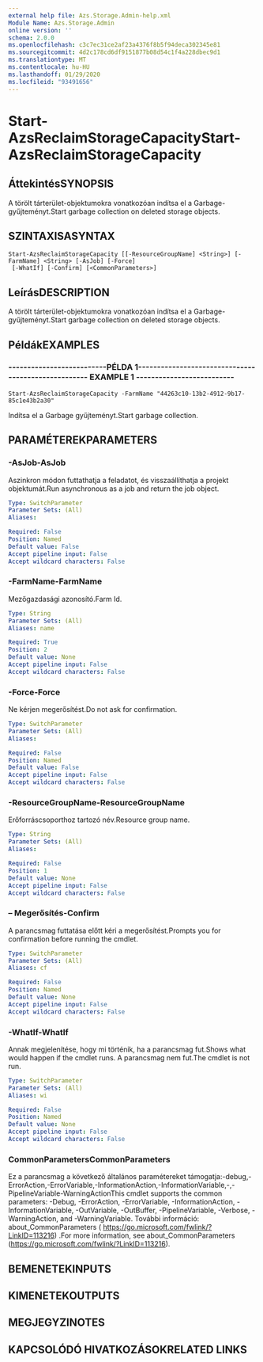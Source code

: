 ```yaml
---
external help file: Azs.Storage.Admin-help.xml
Module Name: Azs.Storage.Admin
online version: ''
schema: 2.0.0
ms.openlocfilehash: c3c7ec31ce2af23a4376f8b5f94deca302345e81
ms.sourcegitcommit: 4d2c178cd6df9151877b08d54c1f4a228dbec9d1
ms.translationtype: MT
ms.contentlocale: hu-HU
ms.lasthandoff: 01/29/2020
ms.locfileid: "93491656"
---
```

# <span data-ttu-id="d683f-101">Start-AzsReclaimStorageCapacity</span><span class="sxs-lookup"><span data-stu-id="d683f-101">Start-AzsReclaimStorageCapacity</span></span>

## <span data-ttu-id="d683f-102">Áttekintés</span><span class="sxs-lookup"><span data-stu-id="d683f-102">SYNOPSIS</span></span>
<span data-ttu-id="d683f-103">A törölt tárterület-objektumokra vonatkozóan indítsa el a Garbage-gyűjteményt.</span><span class="sxs-lookup"><span data-stu-id="d683f-103">Start garbage collection on deleted storage objects.</span></span>

## <span data-ttu-id="d683f-104">SZINTAXISA</span><span class="sxs-lookup"><span data-stu-id="d683f-104">SYNTAX</span></span>

```
Start-AzsReclaimStorageCapacity [[-ResourceGroupName] <String>] [-FarmName] <String> [-AsJob] [-Force]
 [-WhatIf] [-Confirm] [<CommonParameters>]
```

## <span data-ttu-id="d683f-105">Leírás</span><span class="sxs-lookup"><span data-stu-id="d683f-105">DESCRIPTION</span></span>
<span data-ttu-id="d683f-106">A törölt tárterület-objektumokra vonatkozóan indítsa el a Garbage-gyűjteményt.</span><span class="sxs-lookup"><span data-stu-id="d683f-106">Start garbage collection on deleted storage objects.</span></span>

## <span data-ttu-id="d683f-107">Példák</span><span class="sxs-lookup"><span data-stu-id="d683f-107">EXAMPLES</span></span>

### <span data-ttu-id="d683f-108">--------------------------PÉLDA 1--------------------------</span><span class="sxs-lookup"><span data-stu-id="d683f-108">-------------------------- EXAMPLE 1 --------------------------</span></span>
```
Start-AzsReclaimStorageCapacity -FarmName "44263c10-13b2-4912-9b17-85c1e43b2a30"
```

<span data-ttu-id="d683f-109">Indítsa el a Garbage gyűjteményt.</span><span class="sxs-lookup"><span data-stu-id="d683f-109">Start garbage collection.</span></span>

## <span data-ttu-id="d683f-110">PARAMÉTEREK</span><span class="sxs-lookup"><span data-stu-id="d683f-110">PARAMETERS</span></span>

### <span data-ttu-id="d683f-111">-AsJob</span><span class="sxs-lookup"><span data-stu-id="d683f-111">-AsJob</span></span>
<span data-ttu-id="d683f-112">Aszinkron módon futtathatja a feladatot, és visszaállíthatja a projekt objektumát.</span><span class="sxs-lookup"><span data-stu-id="d683f-112">Run asynchronous as a job and return the job object.</span></span>

```yaml
Type: SwitchParameter
Parameter Sets: (All)
Aliases: 

Required: False
Position: Named
Default value: False
Accept pipeline input: False
Accept wildcard characters: False
```

### <span data-ttu-id="d683f-113">-FarmName</span><span class="sxs-lookup"><span data-stu-id="d683f-113">-FarmName</span></span>
<span data-ttu-id="d683f-114">Mezőgazdasági azonosító.</span><span class="sxs-lookup"><span data-stu-id="d683f-114">Farm Id.</span></span>

```yaml
Type: String
Parameter Sets: (All)
Aliases: name

Required: True
Position: 2
Default value: None
Accept pipeline input: False
Accept wildcard characters: False
```

### <span data-ttu-id="d683f-115">-Force</span><span class="sxs-lookup"><span data-stu-id="d683f-115">-Force</span></span>
<span data-ttu-id="d683f-116">Ne kérjen megerősítést.</span><span class="sxs-lookup"><span data-stu-id="d683f-116">Do not ask for confirmation.</span></span>

```yaml
Type: SwitchParameter
Parameter Sets: (All)
Aliases: 

Required: False
Position: Named
Default value: False
Accept pipeline input: False
Accept wildcard characters: False
```

### <span data-ttu-id="d683f-117">-ResourceGroupName</span><span class="sxs-lookup"><span data-stu-id="d683f-117">-ResourceGroupName</span></span>
<span data-ttu-id="d683f-118">Erőforráscsoporthoz tartozó név.</span><span class="sxs-lookup"><span data-stu-id="d683f-118">Resource group name.</span></span>

```yaml
Type: String
Parameter Sets: (All)
Aliases: 

Required: False
Position: 1
Default value: None
Accept pipeline input: False
Accept wildcard characters: False
```

### <span data-ttu-id="d683f-119">– Megerősítés</span><span class="sxs-lookup"><span data-stu-id="d683f-119">-Confirm</span></span>
<span data-ttu-id="d683f-120">A parancsmag futtatása előtt kéri a megerősítést.</span><span class="sxs-lookup"><span data-stu-id="d683f-120">Prompts you for confirmation before running the cmdlet.</span></span>

```yaml
Type: SwitchParameter
Parameter Sets: (All)
Aliases: cf

Required: False
Position: Named
Default value: None
Accept pipeline input: False
Accept wildcard characters: False
```

### <span data-ttu-id="d683f-121">-WhatIf</span><span class="sxs-lookup"><span data-stu-id="d683f-121">-WhatIf</span></span>
<span data-ttu-id="d683f-122">Annak megjelenítése, hogy mi történik, ha a parancsmag fut.</span><span class="sxs-lookup"><span data-stu-id="d683f-122">Shows what would happen if the cmdlet runs.</span></span>
<span data-ttu-id="d683f-123">A parancsmag nem fut.</span><span class="sxs-lookup"><span data-stu-id="d683f-123">The cmdlet is not run.</span></span>

```yaml
Type: SwitchParameter
Parameter Sets: (All)
Aliases: wi

Required: False
Position: Named
Default value: None
Accept pipeline input: False
Accept wildcard characters: False
```

### <span data-ttu-id="d683f-124">CommonParameters</span><span class="sxs-lookup"><span data-stu-id="d683f-124">CommonParameters</span></span>
<span data-ttu-id="d683f-125">Ez a parancsmag a következő általános paramétereket támogatja:-debug,-ErrorAction,-ErrorVariable,-InformationAction,-InformationVariable,-,-PipelineVariable-WarningAction</span><span class="sxs-lookup"><span data-stu-id="d683f-125">This cmdlet supports the common parameters: -Debug, -ErrorAction, -ErrorVariable, -InformationAction, -InformationVariable, -OutVariable, -OutBuffer, -PipelineVariable, -Verbose, -WarningAction, and -WarningVariable.</span></span> <span data-ttu-id="d683f-126">További információ: about_CommonParameters ( https://go.microsoft.com/fwlink/?LinkID=113216) .</span><span class="sxs-lookup"><span data-stu-id="d683f-126">For more information, see about_CommonParameters (https://go.microsoft.com/fwlink/?LinkID=113216).</span></span>

## <span data-ttu-id="d683f-127">BEMENETEK</span><span class="sxs-lookup"><span data-stu-id="d683f-127">INPUTS</span></span>

## <span data-ttu-id="d683f-128">KIMENETEK</span><span class="sxs-lookup"><span data-stu-id="d683f-128">OUTPUTS</span></span>

## <span data-ttu-id="d683f-129">MEGJEGYZI</span><span class="sxs-lookup"><span data-stu-id="d683f-129">NOTES</span></span>

## <span data-ttu-id="d683f-130">KAPCSOLÓDÓ HIVATKOZÁSOK</span><span class="sxs-lookup"><span data-stu-id="d683f-130">RELATED LINKS</span></span>

